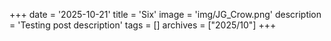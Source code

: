 +++
date = '2025-10-21'
title = 'Six'
image = 'img/JG_Crow.png'
description = 'Testing post description'
tags = []
archives = ["2025/10"]
+++
